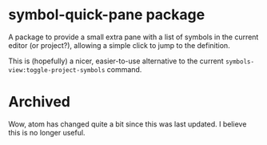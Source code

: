 # symbol-quick-pane package

A package to provide a small extra pane with a list of symbols in the current
editor (or project?), allowing a simple click to jump to the definition.

This is (hopefully) a nicer, easier-to-use alternative to the current
`symbols-view:toggle-project-symbols` command.

# Archived

Wow, atom has changed quite a bit since this was last updated. I believe this is no longer useful.
